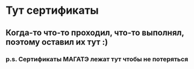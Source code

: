 # Тут сертификаты
## Когда-то что-то проходил, что-то выполнял, поэтому оставил их тут :)

### p.s. Сертификаты МАГАТЭ лежат тут чтобы не потеряться